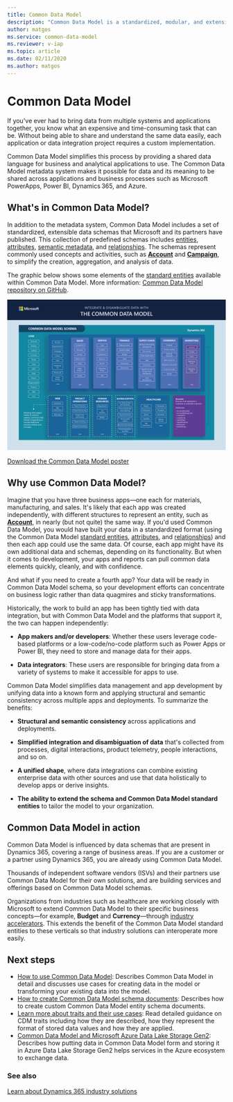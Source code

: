 ```yaml
---
title: Common Data Model
description: "Common Data Model is a standardized, modular, and extensible collection of data schemas that Microsoft published to help you build, use, and analyze data."
author: matgos
ms.service: common-data-model
ms.reviewer: v-iap
ms.topic: article
ms.date: 02/11/2020
ms.author: matgos
---
```



# Common Data Model

If you've ever had to bring data from multiple systems and applications together, you know what an expensive and time-consuming task that can be. Without being able to share and understand the same data easily, each application or data integration project requires a custom implementation.

Common Data Model simplifies this process by providing a shared data language for business and analytical applications to use. The Common Data Model metadata system makes it possible for data and its meaning to be shared across applications and business processes such as Microsoft PowerApps, Power BI, Dynamics 365, and Azure.

## What's in Common Data Model?

In addition to the metadata system, Common Data Model includes a set of standardized, extensible data schemas that Microsoft and its partners have published. This collection of predefined schemas includes [entities](./sdk/logical-definitions.md#entities-and-their-attributes), [attributes](./sdk/logical-definitions.md#entities-and-their-attributes), [semantic metadata](./sdk/logical-definitions.md#traits), and [relationships](./sdk/manifest.md#entity-relationships). The schemas represent commonly used concepts and activities, such as [**Account**](./schema/core/applicationcommon/account.md) and [**Campaign**](./schema/core/applicationcommon/foundationcommon/crmcommon/campaign.md), to simplify the creation, aggregation, and analysis of data. 

The graphic below shows some elements of the [standard entities](https://github.com/microsoft/CDM/tree/master/schemaDocuments/core/applicationCommon) available within Common Data Model. More information: [Common Data Model repository on GitHub](https://aka.ms/cdmrepo).

![Common Data Model poster.](media/cdm-entities-v1.png "Common Data Model poster")

[Download the Common Data Model poster](https://aka.ms/cdmposter)

## Why use Common Data Model?

Imagine that you have three business apps&mdash;one each for materials, manufacturing, and sales. It's likely that each app was created independently, with different structures to represent an entity, such as [**Account**](./schema/core/applicationcommon/account.md), in nearly (but not quite) the same way. If you'd used Common Data Model, you would have built your data in a standardized format (using the Common Data Model [standard entities](./schema/core/overview.md), [attributes](./sdk/logical-definitions.md#entities-and-their-attributes), and [relationships](./sdk/manifest.md#entity-relationships)) and then each app could use the same data. Of course, each app might have its own additional data and schemas, depending on its functionality. But when it comes to development, your apps and reports can pull common data elements quickly, cleanly, and with confidence.

And what if you need to create a fourth app? Your data will be ready in Common Data Model schema, so your development efforts can concentrate on business logic rather than data quagmires and sticky transformations.

Historically, the work to build an app has been tightly tied with data integration, but with Common Data Model and the platforms that support it, the two can happen independently:

- **App makers and/or developers**: Whether these users leverage code-based platforms or a low-code/no-code platform such as Power Apps or Power BI, they need to store and manage data for their apps.

- **Data integrators**: These users are responsible for bringing data from a variety of systems to make it accessible for apps to use.

Common Data Model simplifies data management and app development by unifying data into a known form and applying structural and semantic consistency across multiple apps and deployments. To summarize the benefits:

- **Structural and semantic consistency** across applications and deployments.

- **Simplified integration and disambiguation of data** that's collected from processes, digital interactions, product telemetry, people interactions, and so on.

- **A unified shape**, where data integrations can combine existing enterprise data with other sources and use that data holistically to develop apps or derive insights.

- **The ability to extend the schema and Common Data Model standard entities** to tailor the model to your organization.

## Common Data Model in action

Common Data Model is influenced by data schemas that are present in Dynamics 365, covering a range of business areas. If you are a customer or a partner using Dynamics 365, you are already using Common Data Model. 

Thousands of independent software vendors (ISVs) and their partners use Common Data Model for their own solutions, and are building services and offerings based on Common Data Model schemas. 

Organizations from industries such as healthcare are working closely with Microsoft to extend Common Data Model to their specific business concepts&mdash;for example, **Budget** and **Currency**&mdash;through [industry accelerators](/dynamics365/industry/accelerators/overview). This extends the benefit of the Common Data Model standard entities to these verticals so that industry solutions can interoperate more easily.

## Next steps

- [How to use Common Data Model](use.md): Describes Common Data Model in detail and discusses use cases for creating data in the model or transforming your existing data into the model.  
- [How to create Common Data Model schema documents](creating-schemas.md): Describes how to create custom Common Data Model entity schema documents.
- [Learn more about traits and their use cases](/sdk/trait-concepts-and-use-cases.md): Read detailed guidance on CDM traits including how they are described, how they represent the format of stored data values and how they are applied.  
- [Common Data Model and Microsoft Azure Data Lake Storage Gen2](data-lake.md): Describes how putting data in Common Data Model form and storing it in Azure Data Lake Storage Gen2 helps services in the Azure ecosystem to exchange data.

### See also
[Learn about Dynamics 365 industry solutions](/dynamics365/industry)